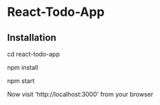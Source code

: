 # React-Todo-App

## Installation

cd react-todo-app

npm install

npm start

Now visit 'http://localhost:3000' from your browser
